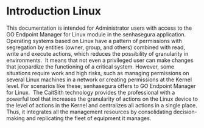 # Introduction Linux 

This documentation is intended for Administrator users with access to the GO Endpoint Manager for Linux module in the senhasegura application. Operating systems based on Linux have a pattern of permissions with segregation by entities (owner, group, and others) combined with read, write and execute actions, which reduces the possibility of granularity in environments. 
It means that not even a privileged user can make changes that jeopardize the functioning of a critical system. However, some situations require work and high risks, such as managing permissions on several Linux machines in a network or creating permissions at the Kernel level. For scenarios like these, senhasegura offers to GO Endpoint Manager for Linux. 
The 
CaitSith
 technology provides the professional with a powerful tool that increases the granularity of actions on the Linux device to the level of actions in the Kernel and centralizes all actions in a single place. Thus, it integrates all the management resources by consolidating decision-making and replicating the fleet of equipment it manages.